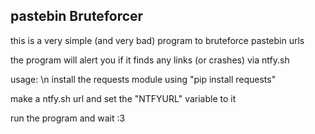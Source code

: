 ## pastebin Bruteforcer

this is a very simple (and very bad) program to bruteforce pastebin urls

the program will alert you if it finds any links  (or crashes) via ntfy.sh

usage: \n
install the requests module using "pip install requests"

make a ntfy.sh url and set the "NTFYURL" variable to it

run the program and wait :3 
